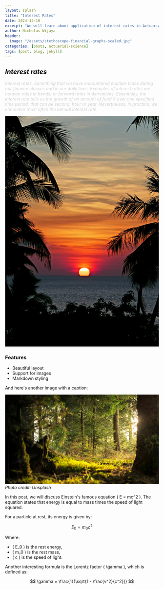 ```yaml
---
layout: splash
title: "Interest Rates"
date: 2024-12-10
excerpt: "We will learn about application of interest rates in Actuarial Science."
author: Nicholas Wijaya
header: 
  image: "/assets/stethoscope-financial-graphs-scaled.jpg"
categories: [posts, actuarial-science]
tags: [post, blog, jekyll]
---
```



<h2 style="color:black; font-style:italic;">Interest rates</h2>

<p style="color:lightgray; font-style:italic;">
Interest rates. Something that we have encountered multiple times during our finance classes and in our daily lives. Examples of interest rates are coupon rates in bonds, or forward rates in derivatives. Essentially, the interest rate tells us the growth of an amount of fund X over one specified time period, that can be second, hour or year. Nevertheless, in practice, we encounter most often the annual interest rate.
</p>


![A Stunning Sunset](/assets/sunset.jpg)

### Features

- Beautiful layout
- Support for images
- Markdown styling

And here's another image with a caption:

![A Calm Forest](/assets/forest.jpg)
*Photo credit: Unsplash*


In this post, we will discuss Einstein's famous equation \( E = mc^2 \). The equation states that energy is equal to mass times the speed of light squared.

For a particle at rest, its energy is given by:

$$
E_0 = m_0 c^2
$$

Where:
- \( E_0 \) is the rest energy,
- \( m_0 \) is the rest mass,
- \( c \) is the speed of light.

Another interesting formula is the Lorentz factor \( \gamma \), which is defined as:

$$
\gamma = \frac{1}{\sqrt{1 - \frac{v^2}{c^2}}}
$$






